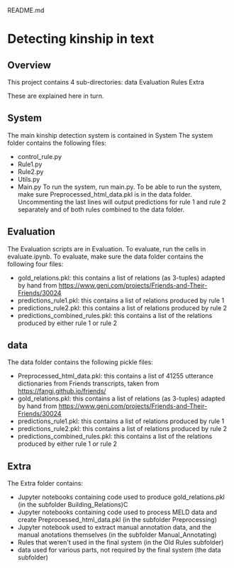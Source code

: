 README.md

# Detecting kinship in text

## Overview

This project contains 4 sub-directories:
data
Evaluation
Rules
Extra

These are explained here in turn.

## System

The main kinship detection system is contained in System
The system folder contains the following files:
- control_rule.py
- Rule1.py
- Rule2.py
- Utils.py
- Main.py
To run the system, run main.py. To be able to run the system, make sure Preprocessed_html_data.pkl is in the data folder. Uncommenting the last Iines will output predictions for rule 1 and rule 2 separately and of both rules combined to the data folder. 

## Evaluation

The Evaluation scripts are in Evaluation.
To evaluate, run the cells in evaluate.ipynb. To evaluate, make sure the data folder contains the following four files:
- gold_relations.pkl: this contains a list of relations (as 3-tuples) adapted by hand from https://www.geni.com/projects/Friends-and-Their-Friends/30024
- predictions_rule1.pkl: this contains a list of relations produced by rule 1
- predictions_rule2.pkl: this contains a list of relations produced by rule 2
- predictions_combined_rules.pkl: this contains a list of the relations produced by either rule 1 or rule 2

## data

The data folder contains the following pickle files:
 - Preprocessed_html_data.pkl: this contains a list of 41255 utterance dictionaries from Friends transcripts, taken from https://fangj.github.io/friends/
 - gold_relations.pkl: this contains a list of relations (as 3-tuples) adapted by hand from https://www.geni.com/projects/Friends-and-Their-Friends/30024
 - predictions_rule1.pkl: this contains a list of relations produced by rule 1
 - predictions_rule2.pkl: this contains a list of relations produced by rule 2
 - predictions_combined_rules.pkl: this contains a list of the relations produced by either rule 1 or rule 2

## Extra

The Extra folder contains:
 - Jupyter notebooks containing code used to produce gold_relations.pkl (in the subfolder Building_Relations)C
 - Jupyter notebooks containing code used to process MELD data and create Preprocessed_html_data.pkl (in the subfolder Preprocessing)
 - Jupyter notebook used to extract manual annotation data, and the manual anotations themselves (in the subfolder Manual_Annotating)
 - Rules that weren't used in the final system (in the Old Rules subfolder)
 - data used for various parts, not required by the final system (the data subfolder)
